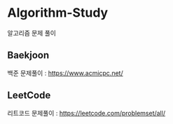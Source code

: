 # Algorithm-Study
알고리즘 문제 풀이

## Baekjoon
백준 문제풀이 : <https://www.acmicpc.net/>
## LeetCode
리트코드 문제풀이 : <https://leetcode.com/problemset/all/>